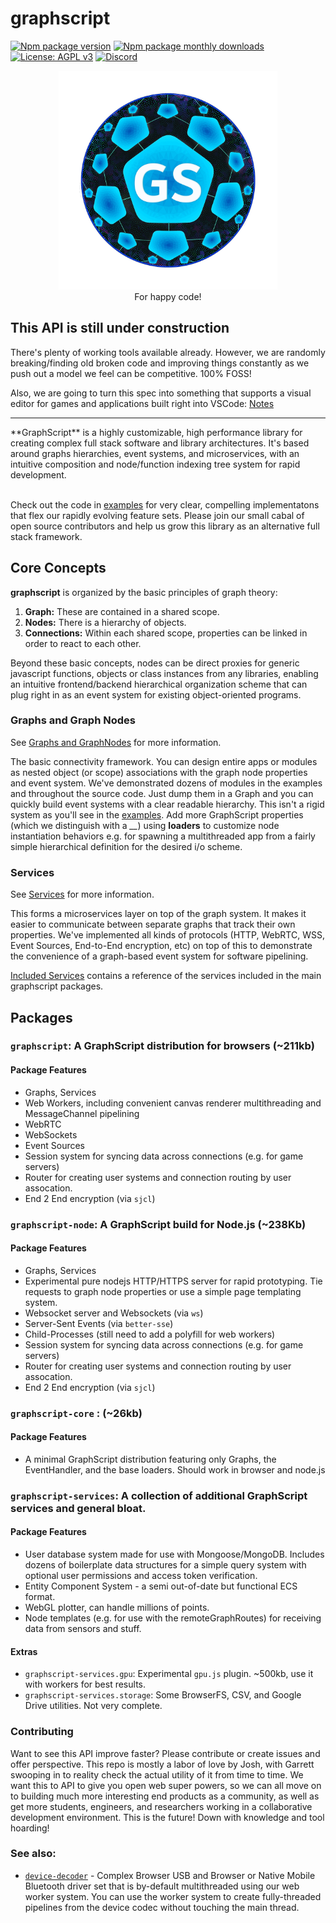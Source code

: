 # graphscript
[![Npm package version](https://img.shields.io/npm/v/graphscript)](https://npmjs.com/package/graphscript)
[![Npm package monthly downloads](https://badgen.net/npm/dm/graphscript)](https://npmjs.ccom/package/graphscript)
[![License: AGPL v3](https://img.shields.io/badge/license-AGPL_v3-blue.svg)](https://www.gnu.org/licenses/agpl-3.0)
[![Discord](https://img.shields.io/badge/community-discord-7289da.svg?sanitize=true)](https://discord.gg/CDxskSh9ZB)


<p align="center">
<img src="./gs_logo_min.png"  width=350px height=350px><br>
For happy code!
</p>

## This API is still under construction
There's plenty of working tools available already. However, we are randomly breaking/finding old broken code and improving things constantly as we push out a model we feel can be competitive. 100% FOSS!

Also, we are going to turn this spec into something that supports a visual editor for games and applications built right into VSCode: [Notes](https://docs.google.com/document/d/18EZ1UgztDTi5w7B8xdgAWzMF2TDoZubMnkuVbW-y4cU/edit?usp=sharing )
<hr/>
**GraphScript** is a highly customizable, high performance library for creating complex full stack software and library architectures. It's based around graphs hierarchies, event systems, and microservices, with an intuitive composition and node/function indexing tree system for rapid development.
<br/><br/>

Check out the code in [examples](./examples) for very clear, compelling implementatons that flex our rapidly evolving feature sets. Please join our small cabal of open source contributors and help us grow this library as an alternative full stack framework. 

## Core Concepts
**graphscript** is organized by the basic principles of graph theory:

1. **Graph:** These are contained in a shared scope.
2. **Nodes:** There is a hierarchy of objects.
3. **Connections:** Within each shared scope, properties can be linked in order to react to each other.

Beyond these basic concepts, nodes can be direct proxies for generic javascript functions, objects or class instances from any libraries, enabling an intuitive frontend/backend hierarchical organization scheme that can plug right in as an event system for existing object-oriented programs. 

### Graphs and Graph Nodes
See [Graphs and GraphNodes](./docs/Graph.md) for more information.

The basic connectivity framework. You can design entire apps or modules as nested object (or scope) associations with the graph node properties and event system. We've demonstrated dozens of modules in the examples and throughout the source code. Just dump them in a Graph and you can quickly build event systems with a clear readable hierarchy. This isn't a rigid system as you'll see in the [examples](./examples/). Add more GraphScript properties (which we distinguish with a *__*) using **loaders** to customize node instantiation behaviors e.g. for spawning a multithreaded app from a fairly simple hierarchical definition for the desired i/o scheme.

### Services
See [Services](./docs/Service.md) for more information.

This forms a microservices layer on top of the graph system. It makes it easier to communicate between separate graphs that track their own properties. We've implemented all kinds of protocols (HTTP, WebRTC, WSS, Event Sources, End-to-End encryption, etc) on top of this to demonstrate the convenience of a graph-based event system for software pipelining.

[Included Services](./docs/Service.md#included-services) contains a reference of the services included in the main graphscript packages.

## Packages

### `graphscript`: A GraphScript distribution for browsers (~211kb)
#### Package Features
- Graphs, Services
- Web Workers, including convenient canvas renderer multithreading and MessageChannel pipelining
- WebRTC
- WebSockets 
- Event Sources
- Session system for syncing data across connections (e.g. for game servers)
- Router for creating user systems and connection routing by user assocation.
- End 2 End encryption (via `sjcl`)

### `graphscript-node`: A GraphScript build for Node.js (~238Kb)
#### Package Features
- Graphs, Services
- Experimental pure nodejs HTTP/HTTPS server for rapid prototyping. Tie requests to graph node properties or use a simple page templating system. 
- Websocket server and Websockets (via `ws`)
- Server-Sent Events (via `better-sse`)
- Child-Processes (still need to add a polyfill for web workers)
- Session system for syncing data across connections (e.g. for game servers)
- Router for creating user systems and connection routing by user assocation.
- End 2 End encryption (via `sjcl`) 


### `graphscript-core` : (~26kb)
#### Package Features
- A minimal GraphScript distribution featuring only Graphs, the EventHandler, and the base loaders. Should work in browser and node.js

### `graphscript-services`: A collection of additional GraphScript services and general bloat.
#### Package Features
- User database system made for use with Mongoose/MongoDB. Includes dozens of boilerplate data structures for a simple query system with optional user permissions and access token verification.
- Entity Component System - a semi out-of-date but functional ECS format.
- WebGL plotter, can handle millions of points.
- Node templates (e.g. for use with the remoteGraphRoutes) for receiving data from sensors and stuff. 

#### Extras
 - `graphscript-services.gpu`: Experimental `gpu.js` plugin. ~500kb, use it with workers for best results.
 - `graphscript-services.storage`: Some BrowserFS, CSV, and Google Drive utilities. Not very complete.

### Contributing

Want to see this API improve faster? Please contribute or create issues and offer perspective. This repo is mostly a labor of love by Josh, with Garrett swooping in to reality check the actual utility of it from time to time. We want this to API to give you open web super powers, so we can all move on to building much more interesting end products as a community, as well as get more students, engineers, and researchers working in a collaborative development environment. This is the future! Down with knowledge and tool hoarding!

### See also:
- [`device-decoder`](https://github.com/joshbrew/device-decoder) - Complex Browser USB and Browser or Native Mobile Bluetooth driver set that is by-default multithreaded using our web worker system. You can use the worker system to create fully-threaded pipelines from the device codec without touching the main thread.
